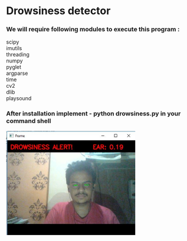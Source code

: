 # Drowsiness detector
### We will require following modules to execute this program : 
scipy  
imutils  
threading  
numpy  
pyglet  
argparse  
time  
cv2  
dlib  
playsound  

### After installation implement - python drowsiness.py in your command shell

<img src="go3.JPG" width="350" title="hover text">
